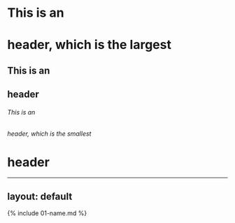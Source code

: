 # This is an <h1> header, which is the largest
## This is an <h2> header
###### This is an <h6> header, which is the smallest
# header
---
layout: default
---

{% include 01-name.md %}

